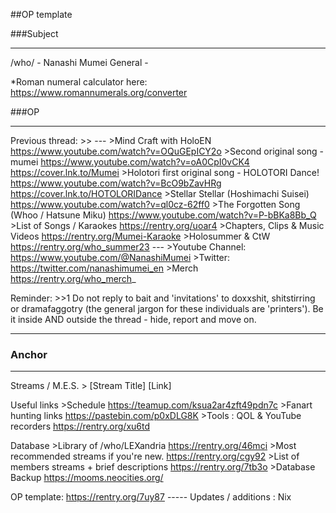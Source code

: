 ##OP template

###Subject
_ _ _
 /who/ - Nanashi Mumei General - 

\*Roman numeral calculator here: https://www.romannumerals.org/converter

###OP
_ _ _
Previous thread: >>
\---
\>Mind Craft with HoloEN
https://www.youtube.com/watch?v=OQuGEpICY2o
\>Second original song - mumei
https://www.youtube.com/watch?v=oA0CpI0vCK4
https://cover.lnk.to/Mumei
\>Holotori first original song - HOLOTORI Dance!
https://www.youtube.com/watch?v=BcO9bZavHRg
https://cover.lnk.to/HOTOLORIDance
\>Stellar Stellar (Hoshimachi Suisei)
https://www.youtube.com/watch?v=ql0cz-62ff0
\>The Forgotten Song (Whoo / Hatsune Miku)
https://www.youtube.com/watch?v=P-bBKa8Bb_Q
\>List of Songs / Karaokes
https://rentry.org/uoar4
\>Chapters, Clips & Music Videos
https://rentry.org/Mumei-Karaoke
\>Holosummer & CtW
https://rentry.org/who_summer23
\---
\>Youtube Channel:
https://www.youtube.com/@NanashiMumei
\>Twitter:
https://twitter.com/nanashimumei_en
\>Merch
https://rentry.org/who_merch_


Reminder: >>1
Do not reply to bait and 'invitations' to doxxshit, shitstirring or dramafaggotry (the general jargon for these individuals are 'printers'). Be it inside AND outside the thread - hide, report and move on.


***
### Anchor
_ _ _
Streams / M.E.S.
\> \[Stream Title]
\[Link]

Useful links
\>Schedule
https://teamup.com/ksua2ar4zft49pdn7c
\>Fanart hunting links
https://pastebin.com/p0xDLG8K
\>Tools : QOL & YouTube recorders
https://rentry.org/xu6td

Database
\>Library of /who/LEXandria
https://rentry.org/46mci
\>Most recommended streams if you're new.
https://rentry.org/cgy92
\>List of members streams + brief descriptions
https://rentry.org/7tb3o
\>Database Backup
https://mooms.neocities.org/

OP template: https://rentry.org/7uy87
\-----
Updates / additions :
Nix